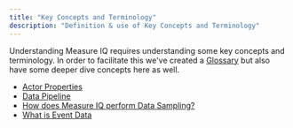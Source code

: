 ```yaml
---
title: "Key Concepts and Terminology"
description: "Definition & use of Key Concepts and Terminology"
---
```


Understanding Measure IQ requires understanding some key concepts and terminology. In order to facilitate this we've created a [Glossary](/measure_iq/glossary) but also have some deeper dive concepts here as well.

- [Actor Properties](/measure_iq/glossary/actor-property)
- [Data Pipeline](/measure_iq/key-concepts-and-terminology/data-pipeline/)
- [How does Measure IQ perform Data Sampling?](/measure_iq/key-concepts-and-terminology/how-does-measure-iq-perform-data-sampling)
- [What is Event Data](/measure_iq/key-concepts-and-terminology/what-is-event-data)
